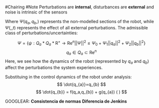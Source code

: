 #Chairing #Note
Perturbations are **internal**, disturbances are **external** and noise is intrinsic of the sensors

Where $\Psi(q_{a},q_{b},)$ represents the non-modelled sections of the robot, while $\Psi(,,t)$ represents the effect of all external perturbations. The admissible class of perturbations/uncertainties:

$$
\Psi=\{\psi :Q_{a} * Q_{a} * \mathrm{R^+} \to \mathrm{Re}^n
||\Psi||^2\leq \Psi_{0}+ \Psi_{1} ||q_{a}||^2 + \Psi_{2}||q_{b}||^2 \}
$$
$$
q_{a} \in Q_{a} \subset \mathrm{Re}^n
$$
Here, we see how the dynamics of the robot (represented by $q_a$ and $q_b$) affect the perturbations the system experiences. 

Substituing in the control dynamics of the robot under analysis:
$$
\dot{q_{a}}=q_{b}
$$$$
\dot{q_{b}} = f(q_a,q_{b}) + g(q_{a}) ( )
$$



GOOGLEAR:
**Consistencia de normas**
**Diferencia de Jenkins**